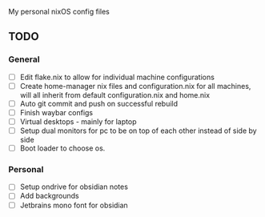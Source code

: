 My personal nixOS config files

## TODO

### General
- [ ] Edit flake.nix to allow for individual machine configurations
- [ ] Create home-manager nix files and configuration.nix for all machines, will all inherit from default configuration.nix and home.nix
- [ ] Auto git commit and push on successful rebuild
- [ ] Finish waybar configs
- [ ] Virtual desktops - mainly for laptop
- [ ] Setup dual monitors for pc to be on top of each other instead of side by side
- [ ] Boot loader to choose os.

### Personal
- [ ] Setup ondrive for obsidian notes
- [ ] Add backgrounds
- [ ] Jetbrains mono font for obsidian
